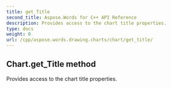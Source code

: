 ```yaml
---
title: get_Title
second_title: Aspose.Words for C++ API Reference
description: Provides access to the chart title properties. 
type: docs
weight: 0
url: /cpp/aspose.words.drawing.charts/chart/get_title/
---
```

## Chart.get_Title method


Provides access to the chart title properties. 

